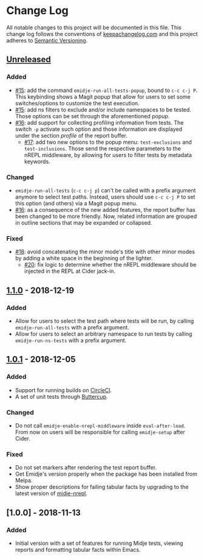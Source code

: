 # Change Log

All notable changes to this project will be documented in this file. This change
log follows the conventions of [keepachangelog.com](http://keepachangelog.com/)
and this project adheres to [Semantic
Versioning](https://semver.org/spec/v2.0.0.html).

## [Unreleased]

### Added
- [#15](https://github.com/nubank/emidje/pull/15): add the command
  `emidje-run-all-tests-popup`, bound to `c-c c-j P`. This keybinding shows a
  Magit popup that allow for users to set some switches/options to customize the
  test execution.
- [#15](https://github.com/nubank/emidje/pull/15): add ns filters to exclude
  and/or include namespaces to be tested. Those options can be set through the
  aforementioned popup.
- [#16](https://github.com/nubank/emidje/pull/16): add support for collecting
  profiling information from tests. The switch `-p` activate such option and
  those information are displayed under the section *profile* of the report
  buffer.
  - [#17](https://github.com/nubank/emidje/pull/17): add two new options to the
    popup menu: `test-exclusions` and `test-inclusions`. Those send the
    respective parameters to the nREPL middleware, by allowing for users to
    filter tests by metadata keywords.

### Changed
- `emidje-run-all-tests` (`c-c c-j p`) can't be called with a prefix argument
  anymore to select test paths. Instead, users should use `c-c c-j P` to set
  this option (and others) via a Magit popup menu.
- [#16](https://github.com/nubank/emidje/pull/16): as a consequence of the new
  added features, the report buffer has been changed to be more friendly. Now,
  related information are grouped in outline sections that may be expanded or
  collapsed.

### Fixed
- [#18](https://github.com/nubank/emidje/pull/18): avoid concatenating the minor
  mode's title with other minor modes by adding a white space in the beginning
  of the lighter.
  - [#20](https://github.com/nubank/emidje/pull/20): fix logic to determine
    whether the nREPL middleware should be injected in the REPL at Cider
    jack-in.

## [1.1.0] - 2018-12-19

### Added
- Allow for users to select the test path where tests will be run, by calling
  `emidje-run-all-tests` with a prefix argument.
- Allow for users to select an arbitrary namespace to run tests by calling
  `emidje-run-ns-tests` with a prefix argument.

## [1.0.1] - 2018-12-05

### Added
- Support for running builds on [CircleCI](https://circleci.com/).
- A set of unit tests through
  [Buttercup](https://github.com/jorgenschaefer/emacs-buttercup).

### Changed
- Do not call `emidje-enable-nrepl-middleware` inside `eval-after-load`. From
  now on users will be responsible for calling `emidje-setup` after Cider.

### Fixed
- Do not set markers after rendering the test report buffer.
- Get Emidje's version properly when the package has been installed from Melpa.
- Show proper descriptions for failing tabular facts by upgrading to the latest
  version of [midje-nrepl].

## [1.0.0] - 2018-11-13

### Added
- Initial version with a set of features for running Midje tests, viewing
  reports and formatting tabular facts within Emacs.

[Unreleased]: https://github.com/nubank/emidje/compare/1.1.0...HEAD
[1.1.0]: https://github.com/nubank/emidje/compare/1.0.1...1.1.0
[1.0.1]: https://github.com/nubank/emidje/compare/1.0.0...1.0.1
[midje-nrepl]: https://github.com/nubank/midje-nrepl
